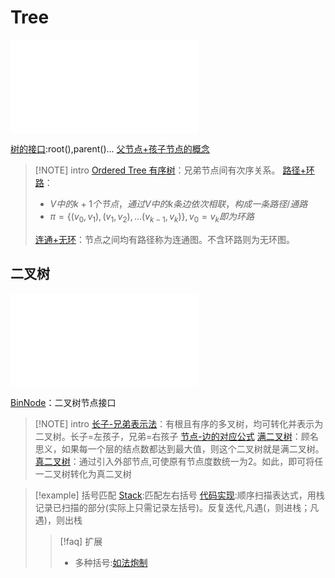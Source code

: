 # Tree

![Rooted Tree](files/slides/Tsinghua-DSA-2024Fall-chapter/05.Binary%20Trees.pdf#page=3)

[树的接口](files/slides/Tsinghua-DSA-2024Fall-chapter/05.Binary%20Trees.pdf#page=10):root(),parent()...
[父节点+孩子节点的概念](files/slides/Tsinghua-DSA-2024Fall-chapter/05.Binary%20Trees.pdf#page=11)

> [!NOTE] intro
> [Ordered Tree 有序树](files/slides/Tsinghua-DSA-2024Fall-chapter/05.Binary%20Trees.pdf#page=3)：兄弟节点间有次序关系。
> [路径+环路](files/slides/Tsinghua-DSA-2024Fall-chapter/05.Binary%20Trees.pdf#page=5)：
> - $V中的k+1个节点，通过V中的k条边依次相联，构成一条路径/通路$
> - $\pi = \{(v_0,v_1),(v_1,v_2),...(v_{k-1},v_k)\},v_0=v_k即为环路$
>
> [连通+无环](files/slides/Tsinghua-DSA-2024Fall-chapter/05.Binary%20Trees.pdf#page=6)：节点之间均有路径称为连通图。不含环路则为无环图。

## 二叉树

![二叉树接口](files/slides/Tsinghua-DSA-2024Fall-chapter/05.Binary%20Trees.pdf#page=15)

 [BinNode](files/slides/Tsinghua-DSA-2024Fall-chapter/05.Binary%20Trees.pdf#page=21)：二叉树节点接口

> [!NOTE] intro
> [长子-兄弟表示法](files/slides/Tsinghua-DSA-2024Fall-chapter/05.Binary%20Trees.pdf#page=16)：有根且有序的多叉树，均可转化并表示为二叉树。长子=左孩子，兄弟=右孩子
> [节点-边的对应公式](files/slides/Tsinghua-DSA-2024Fall-chapter/05.Binary%20Trees.pdf#page=16)
> [满二叉树](files/slides/Tsinghua-DSA-2024Fall-chapter/05.Binary%20Trees.pdf#page=18)：顾名思义，如果每一个层的结点数都达到最大值，则这个二叉树就是满二叉树。
> [真二叉树](files/slides/Tsinghua-DSA-2024Fall-chapter/05.Binary%20Trees.pdf#page=18)：通过引入外部节点,可使原有节点度数统一为2。如此，即可将任一二叉树转化为真二叉树

> [!example] 括号匹配
> [Stack](files/slides/Tsinghua-DSA-2024Fall-chapter/04.Stack%20+%20Queue.pdf#page=28):匹配左右括号
> [代码实现](files/slides/Tsinghua-DSA-2024Fall-chapter/04.Stack%20+%20Queue.pdf#page=29):顺序扫描表达式，用栈记录已扫描的部分(实际上只需记录左括号)。反复迭代,凡遇(，则进栈；凡遇)，则出栈
> >[!faq] 扩展
> > - 多种括号:[如法炮制](files/slides/Tsinghua-DSA-2024Fall-chapter/04.Stack%20+%20Queue.pdf#page=31)
